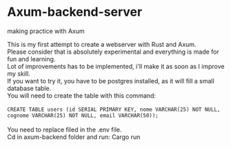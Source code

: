 # Axum-backend-server
making practice with Axum

This is my first attempt to create a webserver with Rust and Axum.<br>Please consider that is absolutely experimental and everything is made for fun and learning.<br>Lot of improvements has to be implemented, i'll make it as soon as I improve my skill.<br>If you want to try it, you have to be postgres installed, as it will fill a small database table.<br>You will need to create the table with this command:<br><br>```CREATE TABLE users (id SERIAL PRIMARY KEY, nome VARCHAR(25) NOT NULL, cognome VARCHAR(25) NOT NULL, email VARCHAR(50));```<br><br>You need to replace <value> filed in the .env file.<br>Cd in axum-backend folder and run: Cargo run
